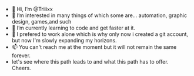 - 👋 Hi, I’m @Triiixx
- 👀 I’m interested in many things of which some are... automation, graphic design, games,and such
- 🌱 I’m currently learning to code and get faster at it.
- 💞️ I prefered to work alone which is why only now i created a git account, but now I'm slowly expanding my horizons.
- 📫 You can't reach me at the moment but it will not remain the same forever.
- let's see where this path leads to and what this path has to offer. Cheers.

<!---
Triiixx/Triiixx is a ✨ special ✨ repository because its `README.md` (this file) appears on your GitHub profile.
You can click the Preview link to take a look at your changes.
--->
